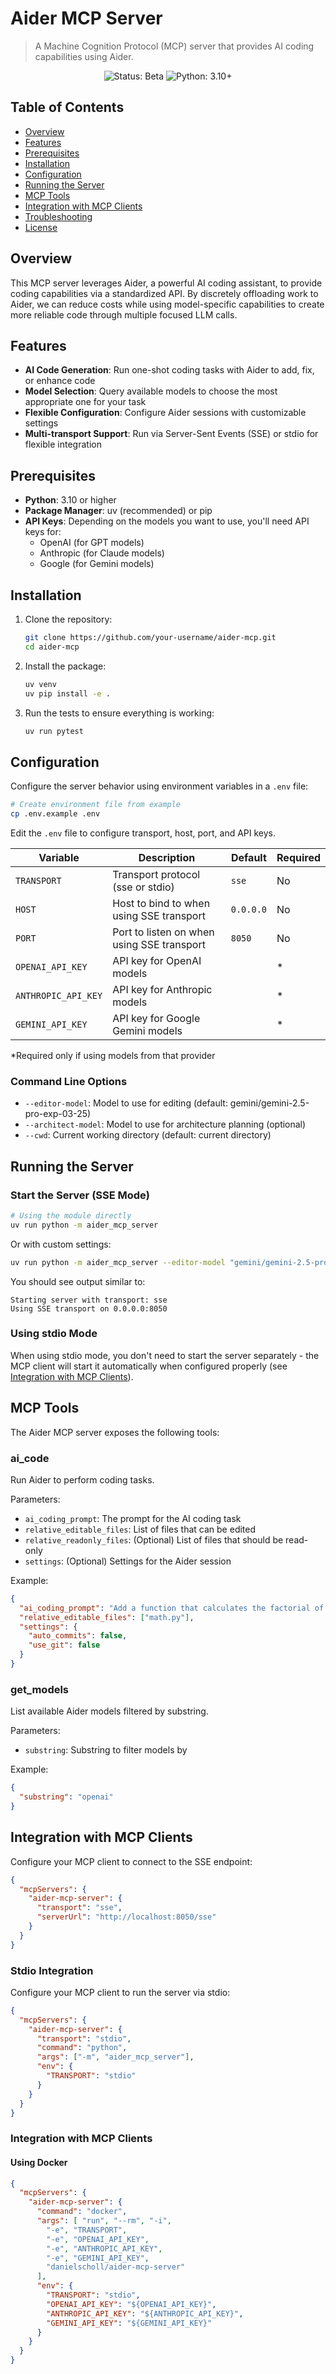 # Aider MCP Server

> A Machine Cognition Protocol (MCP) server that provides AI coding capabilities using Aider.

<p align="center">
  <img src="https://img.shields.io/badge/Status-Beta-yellow" alt="Status: Beta">
  <img src="https://img.shields.io/badge/Python-3.10%2B-green" alt="Python: 3.10+">
</p>

## Table of Contents

- [Overview](#overview)
- [Features](#features)
- [Prerequisites](#prerequisites)
- [Installation](#installation)
- [Configuration](#configuration)
- [Running the Server](#running-the-server)
- [MCP Tools](#mcp-tools)
- [Integration with MCP Clients](#integration-with-mcp-clients)
- [Troubleshooting](#troubleshooting)
- [License](#license)

## Overview

This MCP server leverages Aider, a powerful AI coding assistant, to provide coding capabilities via a standardized API. By discretely offloading work to Aider, we can reduce costs while using model-specific capabilities to create more reliable code through multiple focused LLM calls.

## Features

- **AI Code Generation**: Run one-shot coding tasks with Aider to add, fix, or enhance code
- **Model Selection**: Query available models to choose the most appropriate one for your task
- **Flexible Configuration**: Configure Aider sessions with customizable settings
- **Multi-transport Support**: Run via Server-Sent Events (SSE) or stdio for flexible integration

## Prerequisites

- **Python**: 3.10 or higher
- **Package Manager**: uv (recommended) or pip
- **API Keys**: Depending on the models you want to use, you'll need API keys for:
  - OpenAI (for GPT models)
  - Anthropic (for Claude models)
  - Google (for Gemini models)

## Installation

1. Clone the repository:
   ```bash
   git clone https://github.com/your-username/aider-mcp.git
   cd aider-mcp
   ```

2. Install the package:
   ```bash
   uv venv
   uv pip install -e .
   ```

3. Run the tests to ensure everything is working:
   ```bash
   uv run pytest
   ```

## Configuration

Configure the server behavior using environment variables in a `.env` file:

```bash
# Create environment file from example
cp .env.example .env
```

Edit the `.env` file to configure transport, host, port, and API keys.

| Variable            | Description                                | Default      | Required |
| ------------------- | ------------------------------------------ | ------------ | -------- |
| `TRANSPORT`         | Transport protocol (sse or stdio)          | `sse`        | No       |
| `HOST`              | Host to bind to when using SSE transport   | `0.0.0.0`    | No       |
| `PORT`              | Port to listen on when using SSE transport | `8050`       | No       |
| `OPENAI_API_KEY`    | API key for OpenAI models                  |              | *        |
| `ANTHROPIC_API_KEY` | API key for Anthropic models               |              | *        |
| `GEMINI_API_KEY`    | API key for Google Gemini models           |              | *        |

*Required only if using models from that provider

### Command Line Options

- `--editor-model`: Model to use for editing (default: gemini/gemini-2.5-pro-exp-03-25)
- `--architect-model`: Model to use for architecture planning (optional)
- `--cwd`: Current working directory (default: current directory)

## Running the Server

### Start the Server (SSE Mode)

```bash
# Using the module directly
uv run python -m aider_mcp_server
```

Or with custom settings:

```bash
uv run python -m aider_mcp_server --editor-model "gemini/gemini-2.5-pro-exp-03-25" --cwd "/path/to/project"
```

You should see output similar to:

```
Starting server with transport: sse
Using SSE transport on 0.0.0.0:8050
```

### Using stdio Mode

When using stdio mode, you don't need to start the server separately - the MCP client will start it automatically when configured properly (see [Integration with MCP Clients](#integration-with-mcp-clients)).

## MCP Tools

The Aider MCP server exposes the following tools:

### ai_code

Run Aider to perform coding tasks.

Parameters:
- `ai_coding_prompt`: The prompt for the AI coding task
- `relative_editable_files`: List of files that can be edited
- `relative_readonly_files`: (Optional) List of files that should be read-only
- `settings`: (Optional) Settings for the Aider session

Example:
```json
{
  "ai_coding_prompt": "Add a function that calculates the factorial of a number",
  "relative_editable_files": ["math.py"],
  "settings": {
    "auto_commits": false,
    "use_git": false
  }
}
```

### get_models

List available Aider models filtered by substring.

Parameters:
- `substring`: Substring to filter models by

Example:
```json
{
  "substring": "openai"
}
```

## Integration with MCP Clients

Configure your MCP client to connect to the SSE endpoint:

```json
{
  "mcpServers": {
    "aider-mcp-server": {
      "transport": "sse",
      "serverUrl": "http://localhost:8050/sse"
    }
  }
}
```

### Stdio Integration

Configure your MCP client to run the server via stdio:

```json
{
  "mcpServers": {
    "aider-mcp-server": {
      "transport": "stdio",
      "command": "python",
      "args": ["-m", "aider_mcp_server"],
      "env": {
        "TRANSPORT": "stdio"
      }
    }
  }
}
```

### Integration with MCP Clients

#### Using Docker 

```json
{
  "mcpServers": {
    "aider-mcp-server": {
      "command": "docker",
      "args": [ "run", "--rm", "-i",
        "-e", "TRANSPORT", 
        "-e", "OPENAI_API_KEY",
        "-e", "ANTHROPIC_API_KEY",
        "-e", "GEMINI_API_KEY",
        "danielscholl/aider-mcp-server"
      ],
      "env": {
        "TRANSPORT": "stdio",
        "OPENAI_API_KEY": "${OPENAI_API_KEY}",
        "ANTHROPIC_API_KEY": "${ANTHROPIC_API_KEY}",
        "GEMINI_API_KEY": "${GEMINI_API_KEY}"
      }
    }
  }
}
```
